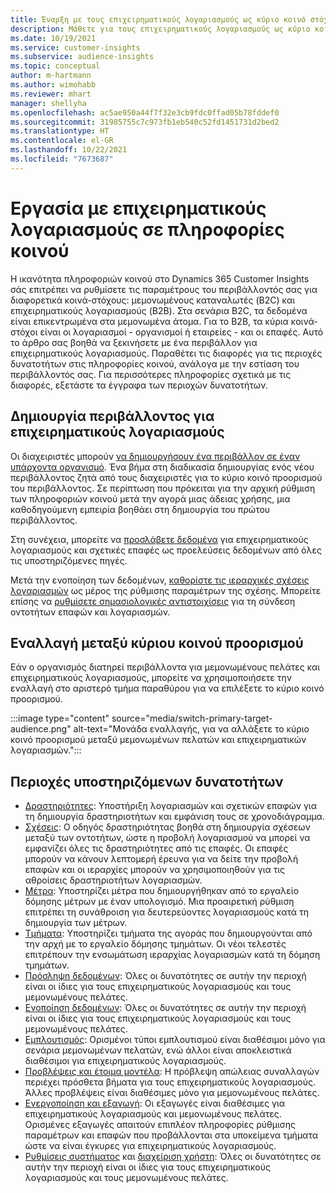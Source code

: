 ```yaml
---
title: Έναρξη με τους επιχειρηματικούς λογαριασμούς ως κύριο κοινό στόχος
description: Μάθετε για τους επιχειρηματικούς λογαριασμούς ως κύριο κοινό στόχος Dynamics 365 Customer Insights.
ms.date: 10/19/2021
ms.service: customer-insights
ms.subservice: audience-insights
ms.topic: conceptual
author: m-hartmann
ms.author: wimohabb
ms.reviewer: mhart
manager: shellyha
ms.openlocfilehash: ac5ae950a44f7f32e3cb9fdc0ffad05b78fddef0
ms.sourcegitcommit: 31985755c7c973fb1eb540c52fd1451731d2bed2
ms.translationtype: HT
ms.contentlocale: el-GR
ms.lasthandoff: 10/22/2021
ms.locfileid: "7673687"
---
```

# <a name="work-with-business-accounts-in-audience-insights"></a>Εργασία με επιχειρηματικούς λογαριασμούς σε πληροφορίες κοινού

Η ικανότητα πληροφοριών κοινού στο Dynamics 365 Customer Insights σάς επιτρέπει να ρυθμίσετε τις παραμέτρους του περιβάλλοντός σας για διαφορετικά κοινά-στόχους: μεμονωμένους καταναλωτές (B2C) και επιχειρηματικούς λογαριασμούς (B2B). Στα σενάρια B2C, τα δεδομένα είναι επικεντρωμένα στα μεμονωμένα άτομα. Για το B2B, τα κύρια κοινά-στόχοι είναι οι λογαριασμοί - οργανισμοί ή εταιρείες - και οι επαφές. Αυτό το άρθρο σας βοηθά να ξεκινήσετε με ένα περιβάλλον για επιχειρηματικούς λογαριασμούς. Παραθέτει τις διαφορές για τις περιοχές δυνατοτήτων στις πληροφορίες κοινού, ανάλογα με την εστίαση του περιβάλλοντός σας. Για περισσότερες πληροφορίες σχετικά με τις διαφορές, εξετάστε τα έγγραφα των περιοχών δυνατοτήτων. 

## <a name="create-an-environment-for-business-accounts"></a>Δημιουργία περιβάλλοντος για επιχειρηματικούς λογαριασμούς

Οι διαχειριστές μπορούν [να δημιουργήσουν ένα περιβάλλον σε έναν υπάρχοντα οργανισμό](create-environment.md). Ένα βήμα στη διαδικασία δημιουργίας ενός νέου περιβάλλοντος ζητά από τους διαχειριστές για το κύριο κοινό προορισμού του περιβάλλοντος. Σε περίπτωση που πρόκειται για την αρχική ρύθμιση των πληροφοριών κοινού μετά την αγορά μιας άδειας χρήσης, μια καθοδηγούμενη εμπειρία βοηθάει στη δημιουργία του πρώτου περιβάλλοντος.

Στη συνέχεια, μπορείτε να [προσλάβετε δεδομένα](data-sources.md) για επιχειρηματικούς λογαριασμούς και σχετικές επαφές ως προελεύσεις δεδομένων από όλες τις υποστηριζόμενες πηγές.

Μετά την ενοποίηση των δεδομένων, [καθορίστε τις ιεραρχικές σχέσεις λογαριασμών](relationships.md#set-up-account-hierarchies) ως μέρος της ρύθμισης παραμέτρων της σχέσης. Μπορείτε επίσης να [ρυθμίσετε σημασιολογικές αντιστοιχίσεις](semantic-mappings.md) για τη σύνδεση οντοτήτων επαφών και λογαριασμών. 

## <a name="switch-between-primary-target-audience"></a>Εναλλαγή μεταξύ κύριου κοινού προορισμού

Εάν ο οργανισμός διατηρεί περιβάλλοντα για μεμονωμένους πελάτες και επιχειρηματικούς λογαριασμούς, μπορείτε να χρησιμοποιήσετε την εναλλαγή στο αριστερό τμήμα παραθύρου για να επιλέξετε το κύριο κοινό προορισμού.

:::image type="content" source="media/switch-primary-target-audience.png" alt-text="Μονάδα εναλλαγής, για να αλλάξετε το κύριο κοινό προορισμού μεταξύ μεμονωμένων πελατών και επιχειρηματικών λογαριασμών.":::

## <a name="supported-feature-areas"></a>Περιοχές υποστηριζόμενων δυνατοτήτων

- [Δραστηριότητες](activities.md): Υποστήριξη λογαριασμών και σχετικών επαφών για τη δημιουργία δραστηριοτήτων και εμφάνιση τους σε χρονοδιάγραμμα.
- [Σχέσεις](relationships.md): Ο οδηγός δραστηριότητας βοηθά στη δημιουργία σχέσεων μεταξύ των οντοτήτων, ώστε η προβολή λογαριασμού να μπορεί να εμφανίζει όλες τις δραστηριότητες από τις επαφές. Οι επαφές μπορούν να κάνουν λεπτομερή έρευνα για να δείτε την προβολή επαφών και οι ιεραρχίες μπορούν να χρησιμοποιηθούν για τις αθροίσεις δραστηριοτήτων λογαριασμών.
- [Μέτρα](measures.md): Υποστηρίζει μέτρα που δημιουργήθηκαν από το εργαλείο δόμησης μέτρων με έναν υπολογισμό. Μια προαιρετική ρύθμιση επιτρέπει τη συνάθροιση για δευτερεύοντες λογαριασμούς κατά τη δημιουργία των μέτρων.
- [Τμήματα](segments.md): Υποστηρίζει τμήματα της αγοράς που δημιουργούνται από την αρχή με το εργαλείο δόμησης τμημάτων. Οι νέοι τελεστές επιτρέπουν την ενσωμάτωση ιεραρχίας λογαριασμών κατά τη δόμηση τμημάτων.
- [Πρόσληψη δεδομένων](data-sources.md): Όλες οι δυνατότητες σε αυτήν την περιοχή είναι οι ίδιες για τους επιχειρηματικούς λογαριασμούς και τους μεμονωμένους πελάτες.
- [Ενοποίηση δεδομένων](data-unification.md): Όλες οι δυνατότητες σε αυτήν την περιοχή είναι οι ίδιες για τους επιχειρηματικούς λογαριασμούς και τους μεμονωμένους πελάτες.
- [Εμπλουτισμός](enrichment-hub.md): Ορισμένοι τύποι εμπλουτισμού είναι διαθέσιμοι μόνο για σενάρια μεμονωμένων πελατών, ενώ άλλοι είναι αποκλειστικά διαθέσιμοι για επιχειρηματικούς λογαριασμούς.
- [Προβλέψεις και έτοιμα μοντέλα](predictions-overview.md): Η πρόβλεψη απώλειας συναλλαγών περιέχει πρόσθετα βήματα για τους επιχειρηματικούς λογαριασμούς. Άλλες προβλέψεις είναι διαθέσιμες μόνο για μεμονωμένους πελάτες.
- [Ενεργοποίηση και εξαγωγή](export-destinations.md): Οι εξαγωγές είναι διαθέσιμες για επιχειρηματικούς λογαριασμούς και μεμονωμένους πελάτες. Ορισμένες εξαγωγές απαιτούν επιπλέον πληροφορίες ρύθμισης παραμέτρων και επαφών που προβάλλονται στα υποκείμενα τμήματα ώστε να είναι έγκυρες για επιχειρηματικούς λογαριασμούς.
- [Ρυθμίσεις συστήματος](system.md) και [διαχείριση χρήστη](permissions.md): Όλες οι δυνατότητες σε αυτήν την περιοχή είναι οι ίδιες για τους επιχειρηματικούς λογαριασμούς και τους μεμονωμένους πελάτες.

